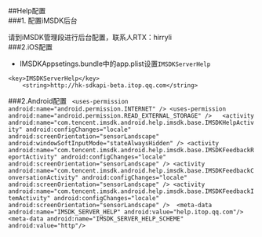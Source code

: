 ##Help配置    
###1. 配置iMSDK后台

请到iMSDK管理段进行后台配置，联系人RTX：hirryli    
###2.iOS配置    
+ IMSDKAppsetings.bundle中的app.plist设置`IMSDKServerHelp`   

```
<key>IMSDKServerHelp</key>
	<string>http://hk-sdkapi-beta.itop.qq.com</string>
```

###2.Android配置
```  <uses-permission android:name="android.permission.INTERNET" /> <uses-permission android:name="android.permission.READ_EXTERNAL_STORAGE" />   <activity android:name="com.tencent.imsdk.android.help.imsdk.base.IMSDKHelpActivity" android:configChanges="locale" android:screenOrientation="sensorLandscape" android:windowSoftInputMode="stateAlwaysHidden" /> <activity android:name="com.tencent.imsdk.android.help.imsdk.base.IMSDKFeedbackReportActivity" android:configChanges="locale" android:screenOrientation="sensorLandscape" /> <activity android:name="com.tencent.imsdk.android.help.imsdk.base.IMSDKFeedbackConversationActivity" android:configChanges="locale" android:screenOrientation="sensorLandscape" /> <activity android:name="com.tencent.imsdk.android.help.imsdk.base.IMSDKFeedbackItemActivity" android:configChanges="locale" android:screenOrientation="sensorLandscape" />  <meta-data android:name="IMSDK_SERVER_HELP" android:value="help.itop.qq.com"/> <meta-data android:name="IMSDK_SERVER_HELP_SCHEME" android:value="http"/>  ``` 
